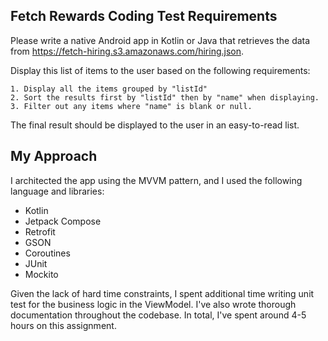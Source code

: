 ## Fetch Rewards Coding Test Requirements

Please write a native Android app in Kotlin or Java that retrieves the data from https://fetch-hiring.s3.amazonaws.com/hiring.json.

Display this list of items to the user based on the following requirements:

    1. Display all the items grouped by "listId"
    2. Sort the results first by "listId" then by "name" when displaying.
    3. Filter out any items where "name" is blank or null.

The final result should be displayed to the user in an easy-to-read list.

## My Approach

I architected the app using the MVVM pattern, and I used the following language and libraries:

- Kotlin
- Jetpack Compose
- Retrofit
- GSON
- Coroutines
- JUnit
- Mockito

Given the lack of hard time constraints, I spent additional time writing unit test for the business logic in the ViewModel. I've also wrote thorough documentation throughout the codebase. In total, I've spent around 4-5 hours on this assignment.
